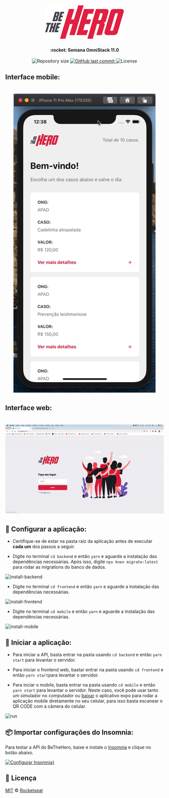 <h1 align="center">
    <img alt="beTheHero" title="beTheHero" src=".github/assets/icon.svg" width="250px" />
</h1>

<h4 align="center">
  :rocket: Semana OmniStack 11.0
</h4>

<p align="center">
  <img alt="Repository size" src="https://img.shields.io/github/repo-size/fnoquiq/be-the-hero">
  <a href="https://github.com/fnoquiq/be-the-hero/commits/master">
    <img alt="GitHub last commit" src="https://img.shields.io/github/last-commit/fnoquiq/be-the-hero">
  </a>
  <img alt="License" src="https://img.shields.io/badge/license-MIT-brightgreen">
</p>

## Interface mobile:

<h1 align="center">
    <img alt="interface-mobile" title="interface-mobile" src=".github/assets/gifs/running/mobile.gif" />
</h1>

## Interface web:

<h1 align="center">
    <img alt="interface-web" title="interface-web" src=".github/assets/gifs/running/web.gif" />
</h1>

## :hammer: Configurar a aplicação:

- Certifique-se de estar na pasta raiz da aplicação antes de executar **cada um** dos passos a seguir.

- Digite no terminal `cd backend` e então `yarn` e aguarde a instalação das dependências necessárias. Após isso, digite `npx knex migrate:latest` para rodar as migrations do banco de dados.

![install-backend](https://github.com/fnoquiq/gobarber-mobile/blob/master/.github/gifs/install/install-backend.gif)

- Digite no terminal `cd frontend` e então `yarn` e aguarde a instalação das dependências necessárias.

![install-frontend](https://github.com/fnoquiq/gobarber-mobile/blob/master/.github/gifs/install/install-frontend.gif)

- Digite no terminal `cd mobile` e então `yarn` e aguarde a instalação das dependências necessárias.

![install-mobile](https://github.com/fnoquiq/gobarber-mobile/blob/master/.github/gifs/install/install-mobile.gif)

## :horse_racing: Iniciar a aplicação:

- Para iniciar a API, basta entrar na pasta usando `cd backend` e então `yarn start` para levantar o servidor.

- Para iniciar o frontend web, bastar entrar na pasta usando `cd frontend` e então `yarn start`para levantar o servidor.

- Para inciar o mobile, basta entrar na pasta usando `cd mobile` e então `yarn start` para levantar o servidor. Neste caso, você pode usar tanto um simulador no computador ou [baixar](https://apps.apple.com/br/app/expo-client/id982107779) o aplicativo expo para rodar a aplicação mobile diretamente no seu celular, para isso basta escanear o QR CODE com a câmera do celular.

![run](https://github.com/fnoquiq/gobarber-mobile/blob/master/.github/gifs/start/start-all.gif)

## :package: Importar configurações do Insomnia:

Para testar a API do BeTheHero, baixe e instale o [Insomnia](https://insomnia.rest/download/) e clique no botão abaixo.

[![Configurar Insomnia}](https://insomnia.rest/images/run.svg)](https://insomnia.rest/run/?label=Be%20The%20Hero&uri=https%3A%2F%2Fgithub.com%2Ffnoquiq%2Fbe-the-hero%2Fblob%2Fmaster%2F.github%2Fassets%2Finsomnia%2Finsomnia.json)

## :memo: Licença

[MIT](./LICENSE) &copy; [Rocketseat](https://rocketseat.com.br/)
